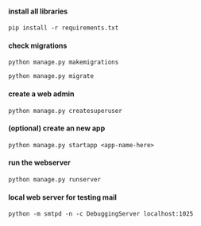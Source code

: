 #### install all libraries
```
pip install -r requirements.txt
```

#### check migrations
```
python manage.py makemigrations
```
```
python manage.py migrate
```
#### create a web admin
```
python manage.py createsuperuser
```

#### (optional) create an new app
```
python manage.py startapp <app-name-here>
```
#### run the webserver
```
python manage.py runserver
```

#### local web server for testing mail 
```
python -m smtpd -n -c DebuggingServer localhost:1025